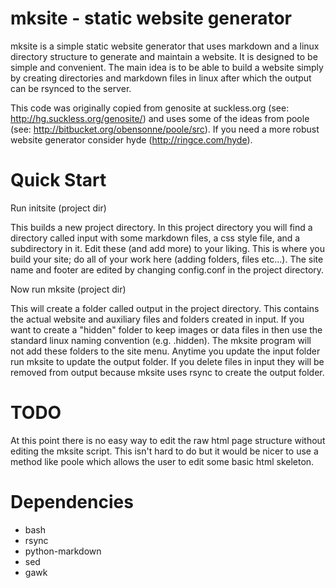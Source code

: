 mksite - static website generator
================================

mksite is a simple static website generator that uses markdown and a
linux directory structure to generate and maintain a website. It is
designed to be simple and convenient. The main idea is to be able to
build a website simply by creating directories and markdown files in
linux after which the output can be rsynced to the server. 

This code was originally copied from genosite at suckless.org (see:
http://hg.suckless.org/genosite/) and uses some of the ideas from
poole (see: http://bitbucket.org/obensonne/poole/src). If you need a
more robust website generator consider hyde (http://ringce.com/hyde).

Quick Start
===========

Run initsite (project dir)

This builds a new project directory. In this project directory you
will find a directory called input with some markdown files, a css
style file, and a subdirectory in it. Edit these (and add more) to
your liking. This is where you build your site; do all of your work
here (adding folders, files etc...). The site name and footer are
edited by changing config.conf in the project directory.

Now run mksite (project dir)

This will create a folder called output in the project directory. This
contains the actual website and auxiliary files and folders created in
input. If you want to create a "hidden" folder to keep images or data
files in then use the standard linux naming convention
(e.g. .hidden). The mksite program will not add these folders to the
site menu. Anytime you update the input folder run mksite <proj-dir>
to update the output folder. If you delete files in input they will be
removed from output because mksite uses rsync to create the output
folder.

TODO
====

At this point there is no easy way to edit the raw html page structure
without editing the mksite script. This isn't hard to do but it would
be nicer to use a method like poole which allows the user to edit some
basic html skeleton.

Dependencies
============
* bash
* rsync
* python-markdown
* sed
* gawk

